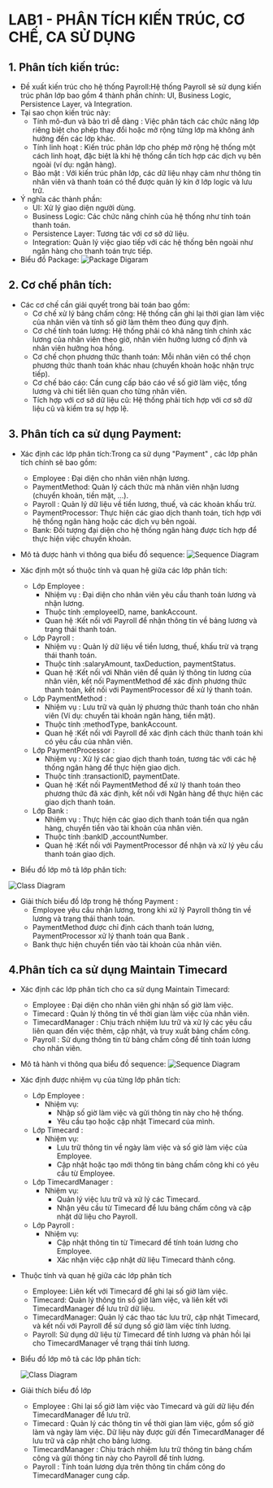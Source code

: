 # LAB1 - PHÂN TÍCH KIẾN TRÚC, CƠ CHẾ, CA SỬ DỤNG


## 1. Phân tích kiến trúc:
 - Đề xuất kiến trúc cho hệ thống Payroll:Hệ thống Payroll sẽ sử dụng kiến trúc phân lớp bao gồm 4 thành phần chính: UI, Business Logic, Persistence Layer, và Integration. 
 - Tại sao chọn kiến trúc này:
    + Tính mô-đun và bảo trì dễ dàng : Việc phân tách các chức năng lớp riêng biệt cho phép thay đổi hoặc mở rộng từng lớp mà không ảnh hưởng đến các lớp khác.
   + Tính linh hoạt : Kiến trúc phân lớp cho phép mở rộng hệ thống một cách linh hoạt, đặc biệt là khi hệ thống cần tích hợp các dịch vụ bên ngoài (ví dụ: ngân hàng).
   + Bảo mật : Với kiến ​​trúc phân lớp, các dữ liệu nhạy cảm như thông tin nhân viên và thanh toán có thể được quản lý kín ở lớp logic và lưu trữ.
 - Ý nghĩa các thành phần:
   + UI: Xử lý giao diện người dùng.
   + Business Logic: Các chức năng chính của hệ thống như tính toán thanh toán.
   + Persistence Layer: Tương tác với cơ sở dữ liệu.
   + Integration: Quản lý việc giao tiếp với các hệ thống bên ngoài như ngân hàng cho thanh toán trực tiếp.
- Biểu đồ Package:
![Package Digaram](https://www.planttext.com/api/plantuml/png/Z9D1Qy8m583l_HKFp_CFU1YoYmWoTfYmQvQ69bXVNPiKPNZslFCOw4G6Wip3BhEC7GB-Z_o2_OKbnMgBZjb32NalxttvNlkJVJSJIMAf-g6Nz0H272NC6n3Q8m63MhTTWqSFW8OaIQ3Rxf0HY_CTzxG4YS0N9fiWOB1Tc-n5WAy_CTWbN7EpMGr0Sls10KXR_jvivdP9RM3H1-hsRUxO6tk7fbSg4SXilquK25e6A29veCfoPx8LXFeBGXUpEDnn3I0rsMANSgjNo456UeOGRjVRcGL9zHI6nT5pu6vOd8X4CgGCSe8oNobOfUjirmfaRB9tyDqhT70AaEjNX5Je9HQCiHh1K5a0MU3iK2_EmckZP45Cf8Ym35RQhe9P9vG3DzayL_Kit7fY9sQo9zlhtf9Pbv6UYk809tk93ufKqp5mz-5wUY0hlfbw_VBK-1hGilO5ZFHI0JMRDxKVXtSYtLKvajmewtK3bKvYQYrXsVPVzOxSDFwpKhwcrsJekx_d5m00__y30000)

## 2. Cơ chế phân tích:
- Các cơ chế cần giải quyết trong bài toán bao gồm:
  + Cơ chế xử lý bảng chấm công: Hệ thống cần ghi lại thời gian làm việc của nhân viên và tính số giờ làm thêm theo đúng quy định.
  + Cơ chế tính toán lương: Hệ thống phải có khả năng tính chính xác lương của nhân viên theo giờ, nhân viên hưởng lương cố định và nhân viên hưởng hoa hồng.
  + Cơ chế chọn phương thức thanh toán: Mỗi nhân viên có thể chọn phương thức thanh toán khác nhau (chuyển khoản hoặc nhận trực tiếp).
  + Cơ chế báo cáo: Cần cung cấp báo cáo về số giờ làm việc, tổng lương và chi tiết liên quan cho từng nhân viên.
  + Tích hợp với cơ sở dữ liệu cũ: Hệ thống phải tích hợp với cơ sở dữ liệu cũ và kiểm tra sự hợp lệ.
    
## 3. Phân tích ca sử dụng Payment:
- Xác định các lớp phân tích:Trong ca sử dụng "Payment" , các lớp phân tích chính sẽ bao gồm:
  + Employee : Đại diện cho nhân viên nhận lương.
  + PaymentMethod: Quản lý cách thức mà nhân viên nhận lương (chuyển khoản, tiền mặt, ...).
  + Payroll : Quản lý dữ liệu về tiền lương, thuế, và các khoản khấu trừ.
  + PaymentProcessor: Thực hiện các giao dịch thanh toán, tích hợp với hệ thống ngân hàng hoặc các dịch vụ bên ngoài.
  + Bank: Đối tượng đại diện cho hệ thống ngân hàng được tích hợp để thực hiện việc chuyển khoản.
-  Mô tả được hành vi thông qua biểu đồ sequence:
![Sequence Diagram](https://www.planttext.com/api/plantuml/png/T98nJiCm58Ptd-AfEnVeW0e8iG3gm02ZvLgnrUGvIXoad821YPc585M8IfL0Oee71gFUmoVW2hmaBMbHc2mz_T___F_sj_kSv9PdjaXYbiyrGcPooRYm9eFHfVBF2BVQBt44F8UZPinOUy318PmcQMnAAM4CDtvPW0ZrIm6eGhr2YDTlwmeZzYiYOChBpCGnwSz3lIZ1Al-14LZToxUIJfr8j1VIAZCZvjfN0huUWhj71Qdg0F88xbNGmMbgZQ-GxOEzqpGpGkOvNNuCLuIz2r0wk3iSedin6Hnpd1Dq5jnAGzbdtU701lUe0QEcC-MVA4jB3QzlisoQsZDfI0MYwMNm9ds59mIddOS5cuMwQyDN-c-SRQ4xx_NVVcLeFqMf5vPD9CwQV_43003__mC0)
- Xác định một số thuộc tính và quan hệ giữa các lớp phân tích:
     +  Lớp Employee  :
         * Nhiệm vụ : Đại diện cho nhân viên yêu cầu thanh toán lương và nhận lương.
         * Thuộc tính :employeeID, name, bankAccount.
         * Quan hệ :Kết nối với Payroll để nhận thông tin về bảng lương và trạng thái thanh toán.
     + Lớp Payroll  :
         * Nhiệm vụ : Quản lý dữ liệu về tiền lương, thuế, khấu trừ và trạng thái thanh toán.
         * Thuộc tính :salaryAmount, taxDeduction, paymentStatus.
         * Quan hệ :Kết nối với Nhân viên để quản lý thông tin lương của nhân viên, kết nối PaymentMethod để xác định phương thức thanh toán, kết nối với PaymentProcessor để xử lý thanh toán.
     + Lớp PaymentMethod :
         * Nhiệm vụ : Lưu trữ và quản lý phương thức thanh toán cho nhân viên (Ví dụ: chuyển tài khoản ngân hàng, tiền mặt).
         * Thuộc tính :methodType, bankAccount.
         * Quan hệ :Kết nối với Payroll để xác định cách thức thanh toán khi có yêu cầu của nhân viên.
     + Lớp PaymentProcessor :
         * Nhiệm vụ : Xử lý các giao dịch thanh toán, tương tác với các hệ thống ngân hàng để thực hiện giao dịch.
         * Thuộc tính :transactionID, paymentDate.
         * Quan hệ :Kết nối PaymentMethod để xử lý thanh toán theo phương thức đã xác định, kết nối với Ngân hàng để thực hiện các giao dịch thanh toán.
     + Lớp Bank :
         * Nhiệm vụ : Thực hiện các giao dịch thanh toán tiền qua ngân hàng, chuyển tiền vào tài khoản của nhân viên.
         * Thuộc tính :bankID ,accountNumber.
         * Quan hệ :Kết nối với PaymentProcessor để nhận và xử lý yêu cầu thanh toán giao dịch.
           
- Biểu đồ lớp mô tả lớp phân tích:

![Class Diagram](https://www.planttext.com/api/plantuml/png/V55BYW8n4DtNANA1li4WEhGB5oE2Su4oNQ2OJvEgm8J1axcO8ta5JQmMHPXTtg_oAhcS_-Oic2Hx1tmy19CY4rY7p6RfHnSBaVa5Opf32bTzWm4zjSCEmt5XRSn1u0IQtM19qJcDCZfCPU6RfnA2FpqDsSeXXaQCM3m5sGfAvfSnbTwaQ8av9fqd2GDZIsiRpVSez9R-8jd7GQE-WUyo_bF-yqQglUfw1Tvjw-ntbAhvyJuVNJURDePfyubywVzGdyHxFNXRjLfg4u0vXQ5-q1K00F__0m00)
- Giải thích biểu đồ lớp trong hệ thống Payment :
     + Employee  yêu cầu nhận lương, trong khi xử lý Payroll  thông tin về lương và trạng thái thanh toán.
     + PaymentMethod được chỉ định cách thanh toán lương,  PaymentProcessor xử lý thanh toán qua Bank .
     + Bank thực hiện chuyển tiền vào tài khoản của nhân viên.
## 4.Phân tích ca sử dụng Maintain Timecard
- Xác định các lớp phân tích cho ca sử dụng Maintain Timecard:
     + Employee : Đại diện cho nhân viên ghi nhận số giờ làm việc.
     + Timecard : Quản lý thông tin về thời gian làm việc của nhân viên.
     + TimecardManager : Chịu trách nhiệm lưu trữ và xử lý các yêu cầu liên quan đến việc thêm, cập nhật, và truy xuất bảng chấm công.
     + Payroll  : Sử dụng thông tin từ bảng chấm công để tính toán lương cho nhân viên.
       
- Mô tả hành vi thông qua biểu đồ sequence:
  ![Sequence Diagram](https://www.planttext.com/api/plantuml/png/V971IiGm48RlUOfXxxw01raHRxfus8FNc8Occ2PBsYxi4tZUimXRYnT1h208pS53fEynJ-0hE5tPqeNLIyA4-Rxyato7psbUS5-KcM7vhRRWNIuP5uNpC9cf-6XXgUEpdG3FuRG_PcoxmT49d6SBurPImZ7C5BOl2yWnh27L61x0n4r6B8OxmOP6WkOwauBxXA0vjfK3vR3z422s0jjx2hZ1jhOf2AgUCX3ntQPi04UIIsvvAZsvBhgc_1VRjH9znLVU6KFKsVZI1CChc3vnkQUWme7fcguYtOuz6E8wLkBNPlVdALJSMFLtej5BZXrB3FUQYk4Rm6FxHeaE30fVwrZJqZKOQj7dBHcRIflqN_i3003__mC0)
- Xác định được nhiệm vụ của từng lớp phân tích:
     + Lớp Employee :
       * Nhiệm vụ: 
          * Nhập số giờ làm việc và gửi thông tin này cho hệ thống.
          * Yêu cầu tạo hoặc cập nhật Timecard của mình.
     + Lớp Timecard :
       * Nhiệm vụ:
          * Lưu trữ thông tin về ngày làm việc và số giờ làm việc của Employee.
          * Cập nhật hoặc tạo mới thông tin bảng chấm công khi có yêu cầu từ Employee.
     + Lớp TimecardManager :
       * Nhiệm vụ:
          * Quản lý việc lưu trữ và xử lý các Timecard.
          * Nhận yêu cầu từ Timecard để lưu bảng chấm công và cập nhật dữ liệu cho Payroll.
     + Lớp Payroll :
       * Nhiệm vụ:
         * Cập nhật thông tin từ Timecard để tính toán lương cho Employee.
         * Xác nhận việc cập nhật dữ liệu Timecard thành công.
- Thuộc tính và quan hệ giữa các lớp phân tích
   + Employee: Liên kết với Timecard để ghi lại số giờ làm việc.
   + Timecard: Quản lý thông tin số giờ làm việc, và liên kết với TimecardManager để lưu trữ dữ liệu.
   + TimecardManager: Quản lý các thao tác lưu trữ, cập nhật Timecard, và kết nối với Payroll để sử dụng số giờ làm việc tính lương.
   + Payroll: Sử dụng dữ liệu từ Timecard để tính lương và phản hồi lại cho TimecardManager về trạng thái tính lương.
     
- Biểu đồ lớp mô tả các lớp phân tích:
  
  ![Class Diagram](https://www.planttext.com/api/plantuml/png/P91D2i9034RtESLSe3SGgL0NBWGNWklG2LewFv9a5aKycGkFv1Mq9LIgkoIyBtdazNZMeiXQOW3fk-Gu2q4RKCHjupNaWSZTmBdAaRMxPceJHe8x67li8hN8tbYFIbDnoONbbBad_m_lCU6Ps39gKzl_qT8Ytz011yuX62mOa8TDp2Nf8jsWuXYQvLTLjPulmkov69i8_8gDZDq5g2dvyKrl0000__y30000)
- Giải thích biểu đồ lớp
   + Employee : Ghi lại số giờ làm việc vào Timecard và gửi dữ liệu đến TimecardManager để lưu trữ.
   + Timecard : Quản lý các thông tin về thời gian làm việc, gồm số giờ làm và ngày làm việc. Dữ liệu này được gửi đến TimecardManager để lưu trữ và cập nhật cho bảng lương.
   + TimecardManager : Chịu trách nhiệm lưu trữ thông tin bảng chấm công và gửi thông tin này cho Payroll để tính lương.
   + Payroll : Tính toán lương dựa trên thông tin chấm công do TimecardManager cung cấp.
